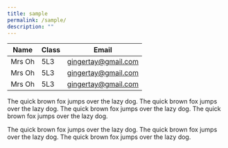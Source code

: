 ```yaml
---
title: sample
permalink: /sample/
description: ""
---
```

| Name | Class | Email  |
| -------- | -------- | -------- |
| Mrs Oh | 5L3 |[gingertay@gmail.com](mailto:gingertay@gmail.com) |
| Mrs Oh | 5L3 | gingertay@gmail.com |
| Mrs Oh | 5L3 | gingertay@gmail.com |




The quick brown fox jumps over the lazy dog. The quick brown fox jumps over the lazy dog. The quick brown fox jumps over the lazy dog. The quick brown fox jumps over the lazy dog.

The quick brown fox jumps over the lazy dog. The quick brown fox jumps over the lazy dog. The quick brown fox jumps over the lazy dog.